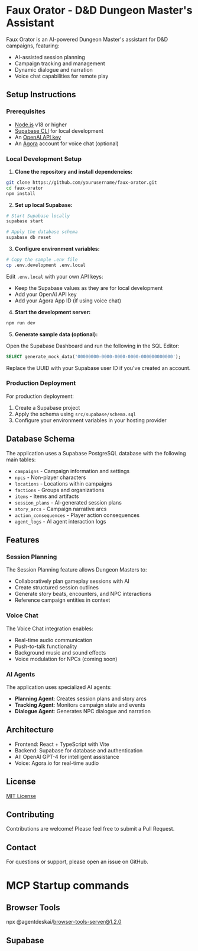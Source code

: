 # Faux Orator - D&D Dungeon Master's Assistant

Faux Orator is an AI-powered Dungeon Master's assistant for D&D campaigns, featuring:

- AI-assisted session planning
- Campaign tracking and management
- Dynamic dialogue and narration
- Voice chat capabilities for remote play

## Setup Instructions

### Prerequisites

- [Node.js](https://nodejs.org/) v18 or higher
- [Supabase CLI](https://supabase.com/docs/guides/cli) for local development
- An [OpenAI API key](https://platform.openai.com/account/api-keys)
- An [Agora](https://www.agora.io/) account for voice chat (optional)

### Local Development Setup

1. **Clone the repository and install dependencies:**

```bash
git clone https://github.com/yourusername/faux-orator.git
cd faux-orator
npm install
```

2. **Set up local Supabase:**

```bash
# Start Supabase locally
supabase start

# Apply the database schema
supabase db reset
```

3. **Configure environment variables:**

```bash
# Copy the sample .env file
cp .env.development .env.local
```

Edit `.env.local` with your own API keys:

- Keep the Supabase values as they are for local development
- Add your OpenAI API key
- Add your Agora App ID (if using voice chat)

4. **Start the development server:**

```bash
npm run dev
```

5. **Generate sample data (optional):**

Open the Supabase Dashboard and run the following in the SQL Editor:

```sql
SELECT generate_mock_data('00000000-0000-0000-0000-000000000000');
```

Replace the UUID with your Supabase user ID if you've created an account.

### Production Deployment

For production deployment:

1. Create a Supabase project
2. Apply the schema using `src/supabase/schema.sql`
3. Configure your environment variables in your hosting provider

## Database Schema

The application uses a Supabase PostgreSQL database with the following main tables:

- `campaigns` - Campaign information and settings
- `npcs` - Non-player characters
- `locations` - Locations within campaigns
- `factions` - Groups and organizations
- `items` - Items and artifacts
- `session_plans` - AI-generated session plans
- `story_arcs` - Campaign narrative arcs
- `action_consequences` - Player action consequences
- `agent_logs` - AI agent interaction logs

## Features

### Session Planning

The Session Planning feature allows Dungeon Masters to:

- Collaboratively plan gameplay sessions with AI
- Create structured session outlines
- Generate story beats, encounters, and NPC interactions
- Reference campaign entities in context

### Voice Chat

The Voice Chat integration enables:

- Real-time audio communication
- Push-to-talk functionality
- Background music and sound effects
- Voice modulation for NPCs (coming soon)

### AI Agents

The application uses specialized AI agents:

- **Planning Agent**: Creates session plans and story arcs
- **Tracking Agent**: Monitors campaign state and events
- **Dialogue Agent**: Generates NPC dialogue and narration

## Architecture

- Frontend: React + TypeScript with Vite
- Backend: Supabase for database and authentication
- AI: OpenAI GPT-4 for intelligent assistance
- Voice: Agora.io for real-time audio

## License

[MIT License](LICENSE.md)

## Contributing

Contributions are welcome! Please feel free to submit a Pull Request.

## Contact

For questions or support, please open an issue on GitHub.
# MCP Startup commands
## Browser Tools
npx @agentdeskai/browser-tools-server@1.2.0
## Supabase
